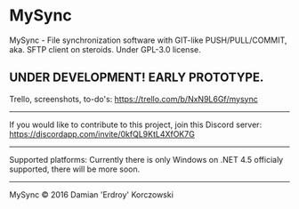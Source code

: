 # MySync
MySync - File synchronization software with GIT-like PUSH/PULL/COMMIT, aka. SFTP client on steroids.
Under GPL-3.0 license.

UNDER DEVELOPMENT! EARLY PROTOTYPE.
-----------------

Trello, screenshots, to-do's: https://trello.com/b/NxN9L6Gf/mysync

---

If you would like to contribute to this project, join this Discord server: https://discordapp.com/invite/0kfQL9KtL4XfOK7G

---

Supported platforms:
 Currently there is only Windows on .NET 4.5 officialy supported, there will be more soon.
 
---

MySync © 2016 Damian 'Erdroy' Korczowski
